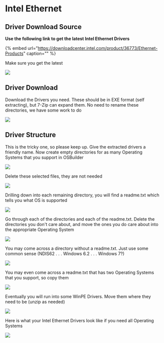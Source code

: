 # Intel Ethernet

## Driver Download Source

**Use the following link to get the latest Intel Ethernet Drivers**

{% embed url="https://downloadcenter.intel.com/product/36773/Ethernet-Products" caption="" %}

Make sure you get the latest

![](../../../.gitbook/assets/image%20%287%29.png)

## Driver Download

Download the Drivers you need. These should be in EXE format \(self extracting\), but 7-Zip can expand them. No need to rename these directories, we have some work to do

![](../../../.gitbook/assets/image%20%288%29.png)

## Driver Structure

This is the tricky one, so please keep up. Give the extracted drivers a friendly name. Now create empty directories for as many Operating Systems that you support in OSBuilder

![](../../../.gitbook/assets/image%20%2880%29.png)

Delete these selected files, they are not needed

![](../../../.gitbook/assets/image%20%28111%29.png)

Drilling down into each remaining directory, you will find a readme.txt which tells you what OS is supported

![](../../../.gitbook/assets/image%20%28119%29.png)

Go through each of the directories and each of the readme.txt. Delete the directories you don't care about, and move the ones you do care about into the appropriate Operating System

![](../../../.gitbook/assets/image%20%2873%29.png)

You may come across a directory without a readme.txt. Just use some common sense \(NDIS62 . . . Windows 6.2 . . . Windows 7?\)

![](../../../.gitbook/assets/image%20%2818%29.png)

You may even come across a readme.txt that has two Operating Systems that you support, so copy them

![](../../../.gitbook/assets/image%20%28226%29.png)

Eventually you will run into some WinPE Drivers. Move them where they need to be \(unzip as needed\)

![](../../../.gitbook/assets/image%20%28204%29.png)

Here is what your Intel Ethernet Drivers look like if you need all Operating Systems

![](../../../.gitbook/assets/image%20%2854%29.png)

